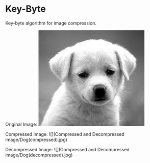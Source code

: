 # Key-Byte
Key-byte algorithm for image compression.


Original Image:
![](Dog.jpg)

Compressed Image:
![](Compressed and Decompressed image/Dog(compressed).jpg)

Decompressed Image:
![](Compressed and Decompressed image/Dog(decompressed).jpg)
